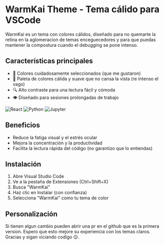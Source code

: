# WarmKai Theme - Tema cálido para VSCode

WarmKai es un tema con colores cálidos, diseñado para no quemarte la retina en la aglomeracion de temas enceguecedores y para que puedas mantener la compostura cuando el debugging se pone intenso.

## Características principales

- 🎨 Colores cuidadosamente seleccionados (que me gustaron)
- 🌅 Paleta de colores cálida y suave que no cansa la vista (re intenso el vago)
- 🔍 Alto contraste para una lectura fácil y cómoda
- 👁️ Diseñado para sesiones prolongadas de trabajo

![React](https://raw.githubusercontent.com/Torr1co/warmkai/master/static/react.png)
![Python](https://raw.githubusercontent.com/Torr1co/warmkai/master/static/python.png)
![Jupyter](https://raw.githubusercontent.com/Torr1co/warmkai/master/static/jupyter.png)

## Beneficios

- Reduce la fatiga visual y el estrés ocular
- Mejora la concentración y la productividad
- Facilita la lectura rápida del código (no garantizo que lo entiendas)

## Instalación

1. Abre Visual Studio Code
2. Ve a la pestaña de Extensiones (Ctrl+Shift+X)
3. Busca "WarmKai"
4. Haz clic en Instalar (con confianza)
5. Selecciona "WarmKai" como tu tema de color

## Personalización

Si tienen algun cambio pueden abrir una pr en el github que es la primera version.
Espero que esto mejore su experiencia con los temas claros.
Gracias y sigan viciando codigo 😉.
